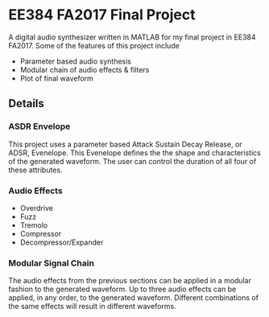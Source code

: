 # EE384 FA2017 Final Project
A digital audio synthesizer written in MATLAB for my final project in EE384 FA2017. Some of the features of this project include

* Parameter based audio synthesis
* Modular chain of audio effects & filters
* Plot of final waveform

## Details
### ASDR Envelope
This project uses a parameter based Attack Sustain Decay Release, or ADSR, Evenelope. This Evenelope defines the the shape and characteristics of the generated waveform. The user can control the duration of all four of these attributes.

### Audio Effects
* Overdrive
* Fuzz
* Tremolo
* Compressor
* Decompressor/Expander

### Modular Signal Chain
The audio effects from the previous sections can be applied in a modular fashion to the generated waveform. Up to three audio effects can be applied, in any order, to the generated waveform. Different combinations of the same effects will result in different waveforms.
